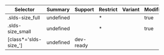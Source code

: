 

| Selector | Summary | Support | Restrict | Variant | Modifier |
|-------|-------|-------|-------|-------|-------|
| .slds-size_full | undefined |   | * |   | true |
| .slds-size_small | undefined |   | * |   | true |
| [class*='slds-size_'] | undefined | dev-ready |   |   |   |